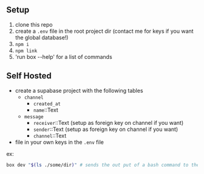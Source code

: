 ## Setup
1. clone this repo
2. create a `.env` file in the root project dir (contact me for keys if you want the global database!)
3. `npm i`
4. `npm link`
5. 'run box --help' for a list of commands

## Self Hosted
- create a supabase project with the following tables
    - `channel`
        - `created_at`
        - `name`::Text
    - `message` 
        - `receiver`::Text (setup as foreign key on channel if you want)
        - `sender`::Text  (setup as foreign key on channel if you want)
        - `channel`::Text
- file in your own keys in the `.env` file

ex: 
```bash
box dev "$(ls ./some/dir)" # sends the out put of a bash command to the dev channel
```
